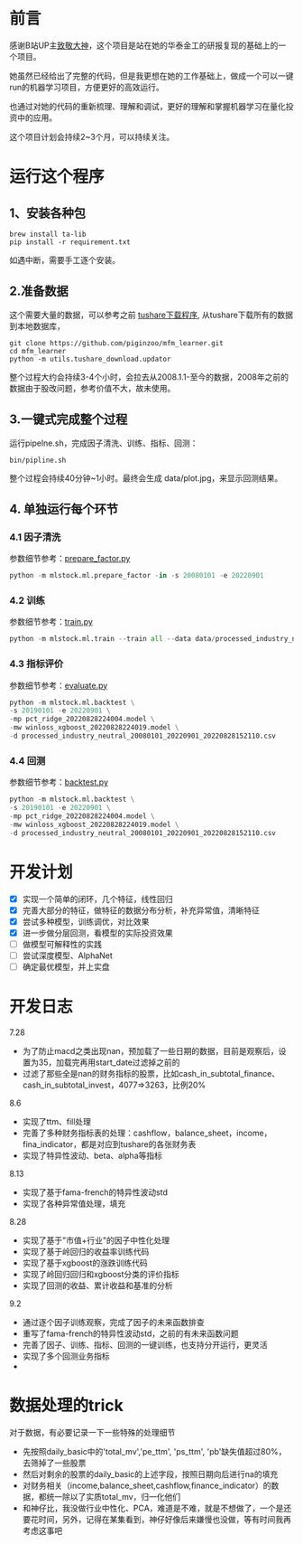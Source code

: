 # 前言

感谢B站UP主[致敬大神](https://www.bilibili.com/video/BV1564y1b7PR)，这个项目是站在她的华泰金工的研报复现的基础上的一个项目。

她虽然已经给出了完整的代码，但是我更想在她的工作基础上，做成一个可以一键run的机器学习项目，方便更好的高效运行。

也通过对她的代码的重新梳理、理解和调试，更好的理解和掌握机器学习在量化投资中的应用。

这个项目计划会持续2~3个月，可以持续关注。



# 运行这个程序

## 1、安装各种包

```
brew install ta-lib
pip install -r requirement.txt
```
如遇中断，需要手工逐个安装。

## 2.准备数据

这个需要大量的数据，可以参考之前 [tushare下载程序](https://github.com/piginzoo/mfm_learner/tree/main/mfm_learner/utils/tushare_download),
从tushare下载所有的数据到本地数据库，

```
git clone https://github.com/piginzoo/mfm_learner.git
cd mfm_learner
python -m utils.tushare_download.updator
```
整个过程大约会持续3-4个小时，会拉去从2008.1.1-至今的数据，2008年之前的数据由于股改问题，参考价值不大，故未使用。

## 3.一键式完成整个过程

运行pipelne.sh，完成因子清洗、训练、指标、回测：

```shell
bin/pipline.sh
```

整个过程会持续40分钟~1小时。最终会生成 data/plot.jpg，来显示回测结果。

## 4. 单独运行每个环节

### 4.1 因子清洗

参数细节参考：[prepare_factor.py](mlstock/ml/prepare_factor.py)

```python
python -m mlstock.ml.prepare_factor -in -s 20080101 -e 20220901
```
### 4.2 训练

参数细节参考：[train.py](mlstock/ml/train.py)

```python
python -m mlstock.ml.train --train all --data data/processed_industry_neutral_20080101_20220901_20220828152110.csv
```

### 4.3 指标评价

参数细节参考：[evaluate.py](mlstock/ml/evaluate.py)

```python
python -m mlstock.ml.backtest \
-s 20190101 -e 20220901 \
-mp pct_ridge_20220828224004.model \
-mw winloss_xgboost_20220828224019.model \
-d processed_industry_neutral_20080101_20220901_20220828152110.csv
```

### 4.4 回测

参数细节参考：[backtest.py](mlstock/ml/backtest.py)

```python
python -m mlstock.ml.backtest \
-s 20190101 -e 20220901 \
-mp pct_ridge_20220828224004.model \
-mw winloss_xgboost_20220828224019.model \
-d processed_industry_neutral_20080101_20220901_20220828152110.csv
```

# 开发计划

- [X] 实现一个简单的闭环，几个特征，线性回归
- [X] 完善大部分的特征，做特征的数据分布分析，补充异常值，清晰特征
- [X] 尝试多种模型，训练调优，对比效果
- [X] 进一步做分层回测，看模型的实际投资效果
- [ ] 做模型可解释性的实践
- [ ] 尝试深度模型、AlphaNet
- [ ] 确定最优模型，并上实盘

# 开发日志

7.28
- 为了防止macd之类出现nan，预加载了一些日期的数据，目前是观察后，设置为35，加载完再用start_date过滤掉之前的
- 过滤了那些全是nan的财务指标的股票，比如cash_in_subtotal_finance、cash_in_subtotal_invest，4077=>3263，比例20%

8.6
- 实现了ttm、fill处理
- 完善了多种财务指标表的处理：cashflow，balance_sheet，income，fina_indicator，都是对应到tushare的各张财务表
- 实现了特异性波动、beta、alpha等指标

8.13
- 实现了基于fama-french的特异性波动std
- 实现了各种异常值处理，填充

8.28
- 实现了基于"市值+行业"的因子中性化处理
- 实现了基于岭回归的收益率训练代码
- 实现了基于xgboost的涨跌训练代码
- 实现了岭回归回归和xgboost分类的评价指标
- 实现了回测的收益、累计收益和基准的分析

9.2
- 通过逐个因子训练观察，完成了因子的未来函数排查
- 重写了fama-french的特异性波动std，之前的有未来函数问题
- 完善了因子、训练、指标、回测的一键训练，也支持分开运行，更灵活
- 实现了多个回测业务指标
- 

# 数据处理的trick

对于数据，有必要记录一下一些特殊的处理细节
- 先按照daily_basic中的'total_mv','pe_ttm', 'ps_ttm', 'pb'缺失值超过80%，去筛掉了一些股票
- 然后对剩余的股票的daily_basic的上述字段，按照日期向后进行na的填充
- 对财务相关（income,balance_sheet,cashflow,finance_indicator）的数据，都统一除以了实质total_mv，归一化他们
- 和神仔比，我没做行业中性化、PCA，难道是不难，就是不想做了，一个是还要花时间，另外，记得在某集看到，神仔好像后来嫌慢也没做，等有时间我再考虑这事吧
